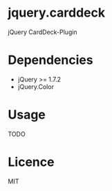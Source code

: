 jquery.carddeck
===============

jQuery CardDeck-Plugin

Dependencies
============

* jQuery >= 1.7.2
* jQuery.Color

Usage
=====

TODO

Licence
=======

MIT
